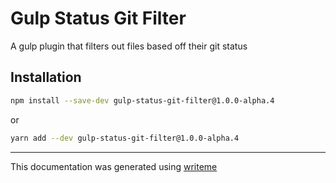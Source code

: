 # Gulp Status Git Filter

A gulp plugin that filters out files based off their git status

## Installation

```bash
npm install --save-dev gulp-status-git-filter@1.0.0-alpha.4
```
or
```bash
yarn add --dev gulp-status-git-filter@1.0.0-alpha.4
```

---
This documentation was generated using [writeme](https://www.npmjs.com/package/@pshaw/writeme)
